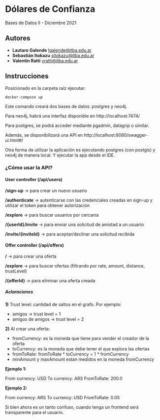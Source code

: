 # Dólares de Confianza
Bases de Datos II - Diciembre 2021

## Autores

- **Lautaro Galende** <lgalende@itba.edu.ar>
- **Sebastián Itokazu** <sitokazu@itba.edu.ar>
- **Valentín Ratti** <vratti@itba.edu.ar>

## Instrucciones
Posicionado en la carpeta raíz ejecutar:
```shell
docker-compose up
```
Este comando creará dos bases de datos: postgres y neo4j.

Para neo4j, habrá una interfaz disponible en http://localhost:7474/

Para postgres, se podrá acceder mediante pgadmin, datagrip o similar.

Además, se disponibilizará una API en http://localhost:8080/swagger-ui.html#/

Otra forma de utilizar la aplicación es ejecutando postgres (con postgis) y neo4j de manera local. Y ejecutar la app desde el IDE.

### ¿Cómo usar la API?

#### User controller (/api/users)
**/sign-up** -> para crear un nuevo usuario

**/authenticate** -> autenticarse con las credenciales creadas en sign-up y utilizar el token para obtener autorización

**/explore** -> para buscar usuarios por cercania

**/{userId}/invite** -> para enviar una solicitud de amistad a un usuario

**/invite/{inviteId}** -> para aceptar/declinar una solicitud recibida

#### Offer controller (/api/offers)
**/** -> para crear una oferta

**/explore** -> para buscar ofertas (filtrando por rate, amount, distance, trustLevel)

**/{offerId}** -> para eliminar una oferta creada

##### Aclaraciones
**1)** Trust level: cantidad de saltos en el grafo. Por ejemplo:

- amigos -> trust level = 1
- amigos de amigos -> trust level = 2

**2)** Al crear una oferta:
- fromCurrency: es la moneda que tiene para vender el creador de la oferta
- toCurrency: es la moneda que debe tener el que explora las ofertas
- fromToRate: fromToRate * toCurrency = 1 * fromCurrency
- minAmount y maxAmount estan medidos en la moneda fromCurrency

**Ejemplo 1:**

From currency: USD
To currency: ARS
FromToRate: 200.0

**Ejemplo 2:**

From currency: ARS
To currency: USD
FromToRate: 0.05

Si bien ahora es un tanto confuso, cuando tenga un frontend será transparente para el usuario.
